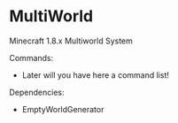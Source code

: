 # MultiWorld
Minecraft 1.8.x Multiworld System

Commands:
- Later will you have here a command list!

Dependencies:
- EmptyWorldGenerator